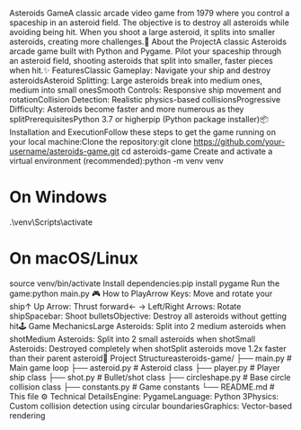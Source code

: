 Asteroids GameA classic arcade video game from 1979 where you control a spaceship in an asteroid field. The objective is to destroy all asteroids while avoiding being hit. When you shoot a large asteroid, it splits into smaller asteroids, creating more challenges.🚀 About the ProjectA classic Asteroids arcade game built with Python and Pygame. Pilot your spaceship through an asteroid field, shooting asteroids that split into smaller, faster pieces when hit.✨ FeaturesClassic Gameplay: Navigate your ship and destroy asteroidsAsteroid Splitting: Large asteroids break into medium ones, medium into small onesSmooth Controls: Responsive ship movement and rotationCollision Detection: Realistic physics-based collisionsProgressive Difficulty: Asteroids become faster and more numerous as they splitPrerequisitesPython 3.7 or higherpip (Python package installer)📦 Installation and ExecutionFollow these steps to get the game running on your local machine:Clone the repository:git clone https://github.com/your-username/asteroids-game.git
cd asteroids-game
Create and activate a virtual environment (recommended):python -m venv venv
# On Windows
.\venv\Scripts\activate
# On macOS/Linux
source venv/bin/activate
Install dependencies:pip install pygame
Run the game:python main.py
🎮 How to PlayArrow Keys: Move and rotate your ship↑ Up Arrow: Thrust forward← → Left/Right Arrows: Rotate shipSpacebar: Shoot bulletsObjective: Destroy all asteroids without getting hit🕹️ Game MechanicsLarge Asteroids: Split into 2 medium asteroids when shotMedium Asteroids: Split into 2 small asteroids when shotSmall Asteroids: Destroyed completely when shotSplit asteroids move 1.2x faster than their parent asteroid📂 Project Structureasteroids-game/
├── main.py             # Main game loop
├── asteroid.py         # Asteroid class
├── player.py           # Player ship class
├── shot.py             # Bullet/shot class
├── circleshape.py      # Base circle collision class
├── constants.py        # Game constants
└── README.md           # This file
⚙️ Technical DetailsEngine: PygameLanguage: Python 3Physics: Custom collision detection using circular boundariesGraphics: Vector-based rendering
